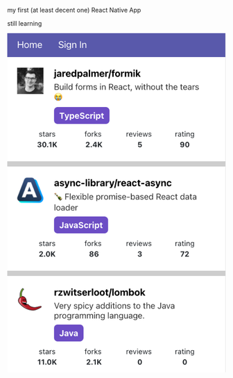 my first (at least decent one) React Native App


still learning

![image](https://github.com/welschmoor/part10again/blob/main/preview_images/preview.png?raw=true)